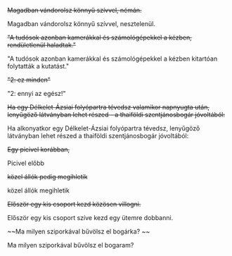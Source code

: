~~Magadban vándorolsz könnyű szívvel, némán.~~

  Magadban vándorolsz könnyű szívvel, nesztelenül. 
  
~~"A tudósok azonban kamerákkal és számológépekkel a kézben, rendületlenül haladtak."~~
  
  "A tudósok azonban kamerákkal és számológépekkel a kézben kitartóan folytatták a kutatást."

~~"2: ez minden"~~
  
  "2: ennyi az egész!"

~~Ha egy Délkelet-Ázsiai folyópartra tévedsz valamikor napnyugta után, lenyűgöző látványban lehet részed - a thaiföldi szentjánosbogár jóvoltából:~~

Ha alkonyatkor egy Délkelet-Ázsiai folyópartra tévedsz, lenyűgöző látványban lehet részed a thaiföldi szentjánosbogár jóvoltából: 

~~Egy picivel korábban,~~

Picivel előbb

~~közel állók pedig megihletik~~

közel állók megihletik

~~Először egy kis csoport kezd közösen villogni.~~

Először egy kis csoport szíve kezd egy ütemre dobbanni.

~~Ma milyen sziporkával bűvölsz el bogárka? ~~

Ma milyen sziporkával bűvölsz el bogaram? 


